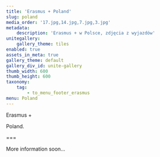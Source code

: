 ```yaml
---
title: 'Erasmus + Poland'
slug: poland
media_order: '17.jpg,14.jpg,7.jpg,3.jpg'
metadata:
    description: 'Erasmus + w Polsce, zdjęcia z wyjazdów'
unitegallery:
    gallery_theme: tiles
enabled: true
assets_in_meta: true
gallery_theme: default
gallery_div_id: unite-gallery
thumb_width: 600
thumb_height: 600
taxonomy:
    tag:
        - to_menu_footer_erasmus
menu: Poland
---
```


Erasmus +

Poland.

===

More information soon...